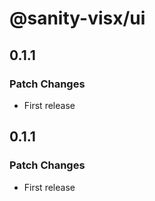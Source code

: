 # @sanity-visx/ui

## 0.1.1

### Patch Changes

- First release

## 0.1.1

### Patch Changes

- First release
